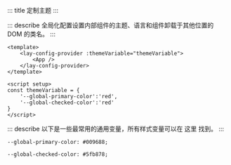 ::: title 定制主题
:::

::: describe 全局化配置设置内部组件的主题、语言和组件卸载于其他位置的 DOM 的类名。
:::

```vue
<template>
    <lay-config-provider :themeVariable="themeVariable">
        <App />
    </lay-config-provider>
</template>

<script setup>
const themeVariable = { 
    '--global-primary-color':'red',
    '--global-checked-color':'red'
}
</script>
```
::: describe 以下是一些最常用的通用变量，所有样式变量可以在 这里 找到。
:::

```
--global-primary-color: #009688;

--global-checked-color: #5fb878;
```